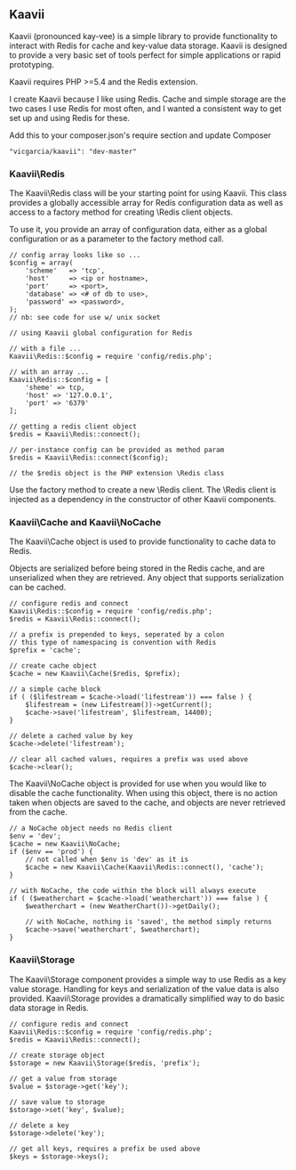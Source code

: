 ## Kaavii

Kaavii (pronounced kay-vee) is a simple library to provide functionality to
interact with Redis for cache and key-value data storage.  Kaavii is designed
to provide a very basic set of tools perfect for simple applications or
rapid prototyping.

Kaavii requires PHP >=5.4 and the Redis extension.

I create Kaavii because I like using Redis.  Cache and simple storage are
the two cases I use Redis for most often, and I wanted a consistent way to
get set up and using Redis for these.

Add this to your composer.json's require section and update Composer

    "vicgarcia/kaavii": "dev-master"


### Kaavii\Redis

The Kaavii\Redis class will be your starting point for using Kaavii.  This
class provides a globally accessible array for Redis configuration data as
well as access to a factory method for creating \Redis client objects.

To use it, you provide an array of configuration data, either as a global
configuration or as a parameter to the factory method call.

    // config array looks like so ...
    $config = array(
        'scheme'   => 'tcp',
        'host'     => <ip or hostname>,
        'port'     => <port>,
        'database' => <# of db to use>,
        'password' => <password>,
    );
    // nb: see code for use w/ unix socket

    // using Kaavii global configuration for Redis

    // with a file ...
    Kaavii\Redis::$config = require 'config/redis.php';

    // with an array ...
    Kaavii\Redis::$config = [
        'sheme' => tcp,
        'host' => '127.0.0.1',
        'port' => '6379'
    ];

    // getting a redis client object
    $redis = Kaavii\Redis::connect();

    // per-instance config can be provided as method param
    $redis = Kaavii\Redis::connect($config);

    // the $redis object is the PHP extension \Redis class


Use the factory method to create a new \Redis client.  The \Redis client is
injected as a dependency in the constructor of other Kaavii components.


### Kaavii\Cache and Kaavii\NoCache

The Kaavii\Cache object is used to provide functionality to cache data to Redis.

Objects are serialized before being stored in the Redis cache, and are
unserialized when they are retrieved.  Any object that supports serialization
can be cached.

    // configure redis and connect
    Kaavii\Redis::$config = require 'config/redis.php';
    $redis = Kaavii\Redis::connect();

    // a prefix is prepended to keys, seperated by a colon
    // this type of namespacing is convention with Redis
    $prefix = 'cache';

    // create cache object
    $cache = new Kaavii\Cache($redis, $prefix);

    // a simple cache block
    if ( ($lifestream = $cache->load('lifestream')) === false ) {
        $lifestream = (new Lifestream())->getCurrent();
        $cache->save('lifestream', $lifestream, 14400);
    }

    // delete a cached value by key
    $cache->delete('lifestream');

    // clear all cached values, requires a prefix was used above
    $cache->clear();


The Kaavii\NoCache object is provided for use when you would like to disable
the cache functionality.  When using this object, there is no action taken when
objects are saved to the cache, and objects are never retrieved from the cache.

    // a NoCache object needs no Redis client
    $env = 'dev';
    $cache = new Kaavii\NoCache;
    if ($env == 'prod') {
        // not called when $env is 'dev' as it is
        $cache = new Kaavii\Cache(Kaavii\Redis::connect(), 'cache');
    }

    // with NoCache, the code within the block will always execute
    if ( ($weatherchart = $cache->load('weatherchart')) === false ) {
        $weatherchart = (new WeatherChart())->getDaily();

        // with NoCache, nothing is 'saved', the method simply returns
        $cache->save('weatherchart', $weatherchart);
    }


### Kaavii\Storage

The Kaavii\Storage component provides a simple way to use Redis as a key value
storage.  Handling for keys and serialization of the value data is also
provided.  Kaavii\Storage provides a dramatically simplified way to do basic
data storage in Redis.

    // configure redis and connect
    Kaavii\Redis::$config = require 'config/redis.php';
    $redis = Kaavii\Redis::connect();

    // create storage object
    $storage = new Kaavii\Storage($redis, 'prefix');

    // get a value from storage
    $value = $storage->get('key');

    // save value to storage
    $storage->set('key', $value);

    // delete a key
    $storage->delete('key');

    // get all keys, requires a prefix be used above
    $keys = $storage->keys();


